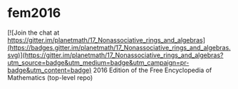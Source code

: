 # fem2016

[![Join the chat at https://gitter.im/planetmath/17_Nonassociative_rings_and_algebras](https://badges.gitter.im/planetmath/17_Nonassociative_rings_and_algebras.svg)](https://gitter.im/planetmath/17_Nonassociative_rings_and_algebras?utm_source=badge&utm_medium=badge&utm_campaign=pr-badge&utm_content=badge)
2016 Edition of the Free Encyclopedia of Mathematics (top-level repo)
